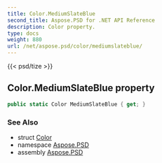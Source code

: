 ```yaml
---
title: Color.MediumSlateBlue
second_title: Aspose.PSD for .NET API Reference
description: Color property. 
type: docs
weight: 880
url: /net/aspose.psd/color/mediumslateblue/
---
```

{{< psd/tize >}}
## Color.MediumSlateBlue property

```csharp
public static Color MediumSlateBlue { get; }
```

### See Also

* struct [Color](../)
* namespace [Aspose.PSD](../../color/)
* assembly [Aspose.PSD](../../../)


